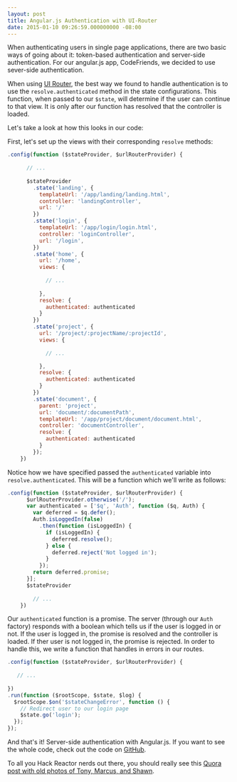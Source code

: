 ```yaml
---
layout: post
title: Angular.js Authentication with UI-Router
date: 2015-01-10 09:26:59.000000000 -08:00
---
```

When authenticating users in single page applications, there are two basic ways of going about it: token-based authentication and server-side authentication. For our angular.js app, CodeFriends, we decided to use sever-side authentication. 

When using [UI Router](http://angular-ui.github.io/ui-router/site/#/api/ui.router), the best way we found to handle authentication is to use the `resolve.authenticated` method in the state configurations. This function, when passed to our `$state`, will determine if the user can continue to that view. It is only after our function has resolved that the controller is loaded. 

Let's take a look at how this looks in our code:

First, let's set up the views with their corresponding `resolve` methods:

```javascript
.config(function ($stateProvider, $urlRouterProvider) {
      
      // ...
      
      $stateProvider
        .state('landing', {
          templateUrl: '/app/landing/landing.html',
          controller: 'landingController',
          url: '/'
        })
        .state('login', {
          templateUrl: '/app/login/login.html',
          controller: 'loginController',
          url: '/login',
        })
        .state('home', {
          url: '/home',
          views: {
            
            // ... 
            
          },
          resolve: {
            authenticated: authenticated
          }
        })
        .state('project', {
          url: '/project/:projectName/:projectId',
          views: {
            
            // ...

          },
          resolve: {
            authenticated: authenticated
          }
        })
        .state('document', {
          parent: 'project',
          url: 'document/:documentPath',
          templateUrl: '/app/project/document/document.html',
          controller: 'documentController',
          resolve: {
            authenticated: authenticated
          }
        });
    })
```

Notice how we have specified passed the `authenticated` variable into `resolve.authenticated`. This will be a function which we'll write as follows: 

```javascript
.config(function ($stateProvider, $urlRouterProvider) {
      $urlRouterProvider.otherwise('/');
      var authenticated = ['$q', 'Auth', function ($q, Auth) {
        var deferred = $q.defer();
        Auth.isLoggedIn(false)
          .then(function (isLoggedIn) {
            if (isLoggedIn) {
              deferred.resolve();
            } else {
              deferred.reject('Not logged in');
            }
          });
        return deferred.promise;
      }];
      $stateProvider
      
        // ...
    })
```

Our `authenticated` function is a promise. The server (through our `Auth` factory) responds with a boolean which tells us if the user is logged in or not. If the user is logged in, the promise is resolved and the controller is loaded. If ther user is not logged in, the promise is rejected. In order to handle this, we write a function that handles in errors in our routes. 

```javascript
.config(function ($stateProvider, $urlRouterProvider) {
   
   // ...
   
})
.run(function ($rootScope, $state, $log) {
  $rootScope.$on('$stateChangeError', function () {
    // Redirect user to our login page
    $state.go('login');
  });
});
```

And that's it! Server-side authentication with Angular.js. If you want to see the whole code, check out the code on [GitHub](https://github.com/code-friends/CodeFriends/blob/master/client/app/app.js#L23-L101).

To all you Hack Reactor nerds out there, you should really see this [Quora post with old photos of Tony, Marcus, and Shawn](http://qr.ae/6S09G).
